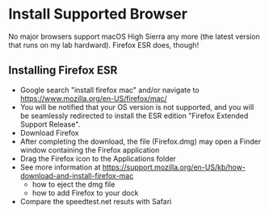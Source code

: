 # Install Supported Browser
No major browsers support macOS High Sierra any more (the latest version that runs on my lab hardward). Firefox ESR does, though!

## Installing Firefox ESR
- Google search "install firefox mac" and/or navigate to https://www.mozilla.org/en-US/firefox/mac/
- You will be notified that your OS version is not supported, and you will be seamlessly redirected to install the ESR edition "Firefox Extended Support Release".
- Download Firefox
- After completing the download, the file (Firefox.dmg) may open a Finder window containing the Firefox application
- Drag the Firefox icon to the Applications folder
- See more information at https://support.mozilla.org/en-US/kb/how-download-and-install-firefox-mac
  - how to eject the dmg file
  - how to add Firefox to your dock
- Compare the speedtest.net resuts with Safari

